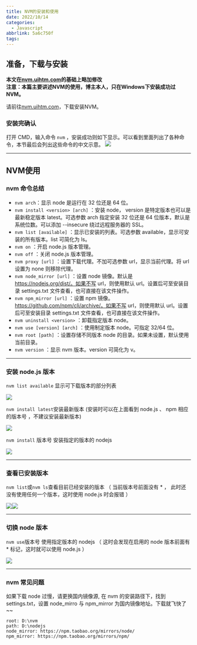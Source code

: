 ```yaml
---
title: NVM的安装和使用
date: 2022/10/14
categories:
  - Javascript
abbrlink: 5a6c750f
tags:
---
```




## 准备，下载与安装

**本文在[nvm.uihtm.com](https://nvm.uihtm.com/)的基础上略加修改**  
**注意：本篇主要讲述NVM的使用，博主本人，只在Windows下安装成功过NVM。**

请前往[nvm.uihtm.com](https://nvm.uihtm.com/)，下载安装NVM。


### 安装完确认

打开 CMD，输入命令 `nvm` ，安装成功则如下显示。可以看到里面列出了各种命令，本节最后会列出这些命令的中文示意。
![](https://nvm.uihtm.com/images/step5.png)

* * *

## NVM使用
### nvm 命令总结

*   `nvm arch`：显示 node 是运行在 32 位还是 64 位。
*   `nvm install <version> [arch]` ：安装 node， version 是特定版本也可以是最新稳定版本 latest。可选参数 arch 指定安装 32 位还是 64 位版本，默认是系统位数。可以添加 --insecure 绕过远程服务器的 SSL。
*   `nvm list [available]` ：显示已安装的列表。可选参数 available，显示可安装的所有版本。list 可简化为 ls。
*   `nvm on` ：开启 node.js 版本管理。
*   `nvm off` ：关闭 node.js 版本管理。
*   `nvm proxy [url]` ：设置下载代理。不加可选参数 url，显示当前代理。将 url 设置为 none 则移除代理。
*   `nvm node_mirror [url]` ：设置 node 镜像。默认是 https://nodejs.org/dist/。如果不写 url，则使用默认 url。设置后可至安装目录 settings.txt 文件查看，也可直接在该文件操作。
*   `nvm npm_mirror [url]` ：设置 npm 镜像。https://github.com/npm/cli/archive/。如果不写 url，则使用默认 url。设置后可至安装目录 settings.txt 文件查看，也可直接在该文件操作。
*   `nvm uninstall <version>` ：卸载指定版本 node。
*   `nvm use [version] [arch]` ：使用制定版本 node。可指定 32/64 位。
*   `nvm root [path]` ：设置存储不同版本 node 的目录。如果未设置，默认使用当前目录。
*   `nvm version` ：显示 nvm 版本。version 可简化为 v。

* * *

### 安装 node.js 版本

`nvm list available` 显示可下载版本的部分列表

![](https://nvm.uihtm.com/images/nvm-list-available.png)

`nvm install latest`安装最新版本 (安装时可以在上面看到 node.js 、 npm 相应的版本号 ，不建议安装最新版本)

![](https://nvm.uihtm.com/images/nvm-install-latest.png)

`nvm install` 版本号 安装指定的版本的 nodejs

![](https://nvm.uihtm.com/images/nvm-install-node.png)

* * *

### 查看已安装版本

`nvm list`或`nvm ls`查看目前已经安装的版本 （ 当前版本号前面没有 * ， 此时还没有使用任何一个版本，这时使用 node.js 时会报错 ）

![](https://nvm.uihtm.com/images/nvm-list1.png)![](https://nvm.uihtm.com/images/nvm-list2.png)

* * *

### 切换 node 版本

`nvm use`版本号 使用指定版本的 nodejs （ 这时会发现在启用的 node 版本前面有 * 标记，这时就可以使用 node.js ）

![](https://nvm.uihtm.com/images/nvm-use.png)

* * *

### nvm 常见问题

如果下载 node 过慢，请更换国内镜像源, 在 nvm 的安装路径下，找到 settings.txt，设置 node_mirro 与 npm_mirror 为国内镜像地址。下载就飞快了~~
```
root: D:\nvm  
path: D:\nodejs  
node_mirror: https://npm.taobao.org/mirrors/node/  
npm_mirror: https://npm.taobao.org/mirrors/npm/  
```